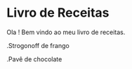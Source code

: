 # Livro de Receitas

Ola ! Bem vindo ao meu livro de receitas.

.Strogonoff  de frango

.Pavê de chocolate

 
